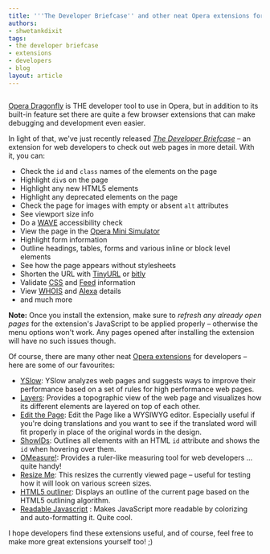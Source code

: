 ```yaml
---
title: '''The Developer Briefcase'' and other neat Opera extensions for developers'
authors:
- shwetankdixit
tags:
- the developer briefcase
- extensions
- developers
- blog
layout: article
---
```

<span class='imgright'><img alt='' src='http://files.myopera.com/shwetankdixit/blog/screenshot2.jpg' /></span> 

<p><a href="http://www.opera.com/dragonfly/" target="_blank">Opera Dragonfly</a> is THE developer tool to use in Opera, but in addition to its built-in feature set there are quite a few browser extensions that can make debugging and development even easier.</p>

<p>In light of that, we&#39;ve just recently released <i><a href="https://addons.opera.com/en/addons/extensions/details/the-developer-briefcase" target="_blank">The Developer Briefcase</a></i> – an extension for web developers to check out web pages in more detail. With it, you can:</p>

<ul class="bullets"><li>Check the <code>id</code> and <code>class</code> names of the elements on the page</li><li>Highlight <code>div</code>s on the page</li><li>Highlight any new HTML5 elements</li><li>Highlight any deprecated elements on the page</li><li>Check the page for images with empty or absent <code>alt</code> attributes</li><li>See viewport size info</li><li>Do a <a href="http://wave.webaim.org">WAVE</a> accessibility check</li><li>View the page in the <a href="http://www.opera.com/developer/tools/mini/">Opera Mini Simulator</a></li><li>Highlight form information</li><li>Outline headings, tables, forms and various inline or block level elements</li><li>See how the page appears without stylesheets</li><li>Shorten the URL with <a href="http://tinyurl.com/">TinyURL</a> or <a href="https://bitly.com/">bitly</a></li><li>Validate <a href="http://jigsaw.w3.org/css-validator/" title="W3C CSS Validator">CSS</a> and <a href="http://validator.w3.org/feed/" title="W3C Feed validator">Feed</a> information</li><li>View <a href="http://www.whois.sc">WHOIS</a> and <a href="http://www.alexa.com/">Alexa</a> details</li><li>and much more</li></ul>

<p class="note"><strong>Note:</strong> Once you install the extension, make sure to <em>refresh any already open pages</em> for the extension&#39;s JavaScript to be applied properly – otherwise the menu options won&#39;t work. Any pages opened after installing the extension will have no such issues though.</p>

<p>Of course, there are many other neat <a href="https://addons.opera.com">Opera extensions</a> for developers – here are some of our favourites:</p>

<ul class="bullets"><li><a href="https://addons.opera.com/en/addons/extensions/details/yslow" target="_blank">YSlow</a>: YSlow analyzes web pages and suggests ways to improve their performance based on a set of rules for high performance web pages.</li><li><a href="https://addons.opera.com/en/addons/extensions/details/layers" target="_blank">Layers</a>: Provides a topographic view of the web page and visualizes how its different elements are layered on top of each other.</li><li><a href="https://addons.opera.com/en/addons/extensions/details/edit-the-page" target="_blank">Edit the Page</a>: Edit the Page like a WYSIWYG editor. Especially useful if you&#39;re doing translations and you want to see if the translated word will fit properly in place of the original words in the design.</li><li><a href="https://addons.opera.com/en/addons/extensions/details/show-ids" target="_blank">ShowIDs</a>: Outlines all elements with an HTML <code>id</code> attribute and shows the <code>id</code> when hovering over them.</li><li><a href="https://addons.opera.com/en/addons/extensions/details/omeasure" target="_blank">OMeasure!</a>: Provides a ruler-like measuring tool for web developers ... quite handy!</li><li><a href="https://addons.opera.com/en/addons/extensions/details/resize-me" target="_blank">Resize Me</a>: This resizes the currently viewed page – useful for testing how it will look on various screen sizes.</li><li><a href="https://addons.opera.com/en/addons/extensions/details/html5-outliner" target="_blank">HTML5 outliner</a>: Displays an outline of the current page based on the HTML5 outlining algorithm.</li><li><a href="https://addons.opera.com/en/addons/extensions/details/readable-javascript" target="_blank">Readable Javascript</a> : Makes JavaScript more readable by colorizing and auto-formatting it. Quite cool.</li></ul>

<p>I hope developers find these extensions useful, and of course, feel free to make more great extensions yourself too! ;) </p>

